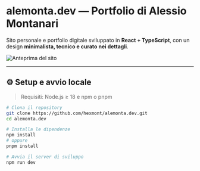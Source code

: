# alemonta.dev — Portfolio di Alessio Montanari

Sito personale e portfolio digitale sviluppato in **React + TypeScript**, con un design **minimalista, tecnico e curato nei dettagli**.  

![Anteprima del sito](./public/portfolio.png)

---

## ⚙️ Setup e avvio locale

> Requisiti: Node.js ≥ 18 e npm o pnpm

```bash
# Clona il repository
git clone https://github.com/hexmont/alemonta.dev.git
cd alemonta.dev

# Installa le dipendenze
npm install
# oppure
pnpm install

# Avvia il server di sviluppo
npm run dev
```
